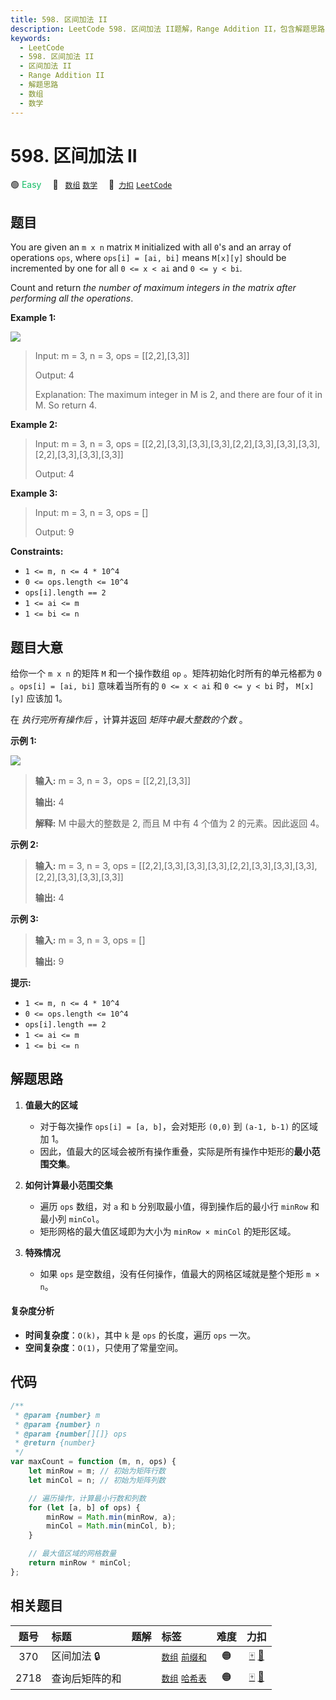 ```yaml
---
title: 598. 区间加法 II
description: LeetCode 598. 区间加法 II题解，Range Addition II，包含解题思路、复杂度分析以及完整的 JavaScript 代码实现。
keywords:
  - LeetCode
  - 598. 区间加法 II
  - 区间加法 II
  - Range Addition II
  - 解题思路
  - 数组
  - 数学
---
```


# 598. 区间加法 II

🟢 <font color=#15bd66>Easy</font>&emsp; 🔖&ensp; [`数组`](/tag/array.md) [`数学`](/tag/math.md)&emsp; 🔗&ensp;[`力扣`](https://leetcode.cn/problems/range-addition-ii) [`LeetCode`](https://leetcode.com/problems/range-addition-ii)

## 题目

You are given an `m x n` matrix `M` initialized with all `0`'s and an array of
operations `ops`, where `ops[i] = [ai, bi]` means `M[x][y]` should be
incremented by one for all `0 <= x < ai` and `0 <= y < bi`.

Count and return _the number of maximum integers in the matrix after
performing all the operations_.

**Example 1:**

![](https://assets.leetcode.com/uploads/2020/10/02/ex1.jpg)

> Input: m = 3, n = 3, ops = [[2,2],[3,3]]
>
> Output: 4
>
> Explanation: The maximum integer in M is 2, and there are four of it in M. So return 4.

**Example 2:**

> Input: m = 3, n = 3, ops = [[2,2],[3,3],[3,3],[3,3],[2,2],[3,3],[3,3],[3,3],[2,2],[3,3],[3,3],[3,3]]
>
> Output: 4

**Example 3:**

> Input: m = 3, n = 3, ops = []
>
> Output: 9

**Constraints:**

- `1 <= m, n <= 4 * 10^4`
- `0 <= ops.length <= 10^4`
- `ops[i].length == 2`
- `1 <= ai <= m`
- `1 <= bi <= n`

## 题目大意

给你一个 `m x n` 的矩阵 `M` 和一个操作数组 `op` 。矩阵初始化时所有的单元格都为 `0` 。`ops[i] = [ai, bi]`
意味着当所有的 `0 <= x < ai` 和 `0 <= y < bi` 时， `M[x][y]` 应该加 1。

在 _执行完所有操作后_ ，计算并返回 _矩阵中最大整数的个数_ 。

**示例 1:**

![](https://assets.leetcode.com/uploads/2020/10/02/ex1.jpg)

> **输入:** m = 3, n = 3，ops = [[2,2],[3,3]]
>
> **输出:** 4
>
> **解释:** M 中最大的整数是 2, 而且 M 中有 4 个值为 2 的元素。因此返回 4。

**示例 2:**

> **输入:** m = 3, n = 3, ops = [[2,2],[3,3],[3,3],[3,3],[2,2],[3,3],[3,3],[3,3],[2,2],[3,3],[3,3],[3,3]]
>
> **输出:** 4

**示例 3:**

> **输入:** m = 3, n = 3, ops = []
>
> **输出:** 9

**提示:**

- `1 <= m, n <= 4 * 10^4`
- `0 <= ops.length <= 10^4`
- `ops[i].length == 2`
- `1 <= ai <= m`
- `1 <= bi <= n`

## 解题思路

1. **值最大的区域**

   - 对于每次操作 `ops[i] = [a, b]`，会对矩形 `(0,0)` 到 `(a-1, b-1)` 的区域加 1。
   - 因此，值最大的区域会被所有操作重叠，实际是所有操作中矩形的**最小范围交集**。

2. **如何计算最小范围交集**

   - 遍历 `ops` 数组，对 `a` 和 `b` 分别取最小值，得到操作后的最小行 `minRow` 和最小列 `minCol`。
   - 矩形网格的最大值区域即为大小为 `minRow × minCol` 的矩形区域。

3. **特殊情况**
   - 如果 `ops` 是空数组，没有任何操作，值最大的网格区域就是整个矩形 `m × n`。

#### 复杂度分析

- **时间复杂度**：`O(k)`，其中 `k` 是 `ops` 的长度，遍历 `ops` 一次。
- **空间复杂度**：`O(1)`，只使用了常量空间。

## 代码

```javascript
/**
 * @param {number} m
 * @param {number} n
 * @param {number[][]} ops
 * @return {number}
 */
var maxCount = function (m, n, ops) {
	let minRow = m; // 初始为矩阵行数
	let minCol = n; // 初始为矩阵列数

	// 遍历操作，计算最小行数和列数
	for (let [a, b] of ops) {
		minRow = Math.min(minRow, a);
		minCol = Math.min(minCol, b);
	}

	// 最大值区域的网格数量
	return minRow * minCol;
};
```

## 相关题目

<!-- prettier-ignore -->
| 题号 | 标题 | 题解 | 标签 | 难度 | 力扣 |
| :------: | :------ | :------: | :------ | :------: | :------: |
| 370 | 区间加法 🔒 |  |  [`数组`](/tag/array.md) [`前缀和`](/tag/prefix-sum.md) | 🟠 | [🀄️](https://leetcode.cn/problems/range-addition) [🔗](https://leetcode.com/problems/range-addition) |
| 2718 | 查询后矩阵的和 |  |  [`数组`](/tag/array.md) [`哈希表`](/tag/hash-table.md) | 🟠 | [🀄️](https://leetcode.cn/problems/sum-of-matrix-after-queries) [🔗](https://leetcode.com/problems/sum-of-matrix-after-queries) |